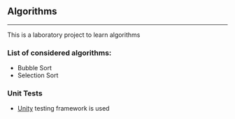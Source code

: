 ## Algorithms

---

This is a laboratory project to learn algorithms

### List of considered algorithms:
- Bubble Sort 
- Selection Sort 

### Unit Tests

- [Unity](https://github.com/ThrowTheSwitch/Unity) testing framework is used
